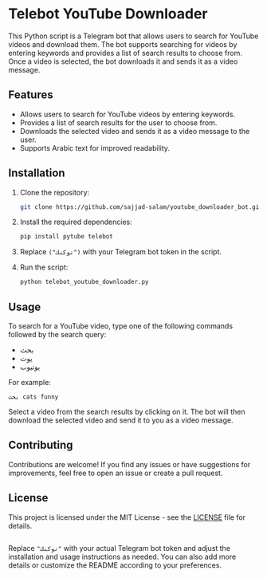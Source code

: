 
# Telebot YouTube Downloader

This Python script is a Telegram bot that allows users to search for YouTube videos and download them. The bot supports searching for videos by entering keywords and provides a list of search results to choose from. Once a video is selected, the bot downloads it and sends it as a video message.

## Features

- Allows users to search for YouTube videos by entering keywords.
- Provides a list of search results for the user to choose from.
- Downloads the selected video and sends it as a video message to the user.
- Supports Arabic text for improved readability.

## Installation

1. Clone the repository:

   ```bash
   git clone https://github.com/sajjad-salam/youtube_downloader_bot.git
   ```

2. Install the required dependencies:

   ```bash
   pip install pytube telebot
   ```

3. Replace `("توكنك")` with your Telegram bot token in the script.

4. Run the script:

   ```bash
   python telebot_youtube_downloader.py
   ```

## Usage

To search for a YouTube video, type one of the following commands followed by the search query:
- بحث
- يوت
- يوتيوب

For example:
```
بحث cats funny
```

Select a video from the search results by clicking on it. The bot will then download the selected video and send it to you as a video message.

## Contributing

Contributions are welcome! If you find any issues or have suggestions for improvements, feel free to open an issue or create a pull request.

## License

This project is licensed under the MIT License - see the [LICENSE](LICENSE) file for details.
```
```

Replace `"توكنك"` with your actual Telegram bot token and adjust the installation and usage instructions as needed. You can also add more details or customize the README according to your preferences.
